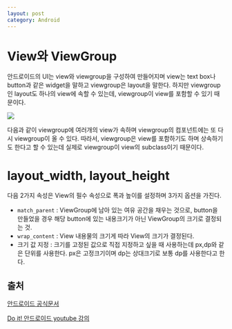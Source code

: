 ```yaml
---
layout: post
category: Android
---
```


# View와 ViewGroup

안드로이드의 UI는 view와 viewgroup을 구성하여 만들어지며 view는 text box나 button과 같은 widget을 말하고 viewgroup은 layout을 말한다. 하지만 viewgroup인 layout도 하나의 view에 속할 수 있는데, viewgroup이 view를 포함할 수 있기 때문이다.

<img src="https://developer.android.com/images/viewgroup_2x.png">

다음과 같이 viewgroup에 여러개의 view가 속하며 viewgroup의 컴포넌트에는 또 다시 viewgroup이 올 수 있다. 따라서, viewgroup은 view를 포함하기도 하며 상속하기도 한다고 할 수 있는데 실제로 viewgroup이 view의 subclass이기 때문이다.

# layout_width, layout_height

다음 2가지 속성은 View의 필수 속성으로 폭과 높이를 설정하며 3가지 옵션을 가진다.

* `match_parent` : ViewGroup에 남아 있는 여유 공간을 채우는 것으로, button을 만들었을 경우 해당 button에 있는 내용크기가 아닌 ViewGroup의 크기로 결정되는 것.
* `wrap_content` : View 내용물의 크기게 따라 View의 크기가 결정된다.
* 크기 값 지정 : 크기를 고정된 값으로 직접 지정하고 싶을 때 사용하는데 px,dp와 같은 단위를 사용한다. px은 고정크기이며 dp는 상대크기로 보통 dp를 사용한다고 한다.

## 출처

[안드로이드 공식문서](https://developer.android.com/training/basics/firstapp/building-ui)

[Do it! 안드로이드 youtube 강의](https://www.youtube.com/watch?v=VWCD91lSm4g&index=15&list=PLG7te9eYUi7sq701GghpoSKe-jbkx9NIF)